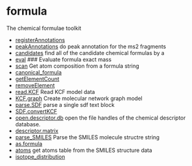 # formula

The chemical formulae toolkit

+ [registerAnnotations](formula/registerAnnotations.1) 
+ [peakAnnotations](formula/peakAnnotations.1) do peak annotation for the ms2 fragments
+ [candidates](formula/candidates.1) find all of the candidate chemical formulas by a 
+ [eval](formula/eval.1) ### Evaluate formula exact mass
+ [scan](formula/scan.1) Get atom composition from a formula string
+ [canonical_formula](formula/canonical_formula.1) 
+ [getElementCount](formula/getElementCount.1) 
+ [removeElement](formula/removeElement.1) 
+ [read.KCF](formula/read.KCF.1) Read KCF model data
+ [KCF.graph](formula/KCF.graph.1) Create molecular network graph model
+ [parse.SDF](formula/parse.SDF.1) parse a single sdf text block
+ [SDF.convertKCF](formula/SDF.convertKCF.1) 
+ [open.descriptor.db](formula/open.descriptor.db.1) open the file handles of the chemical descriptor database.
+ [descriptor.matrix](formula/descriptor.matrix.1) 
+ [parse_SMILES](formula/parse_SMILES.1) Parse the SMILES molecule structre string
+ [as.formula](formula/as.formula.1) 
+ [atoms](formula/atoms.1) get atoms table from the SMILES structure data
+ [isotope_distribution](formula/isotope_distribution.1) 
